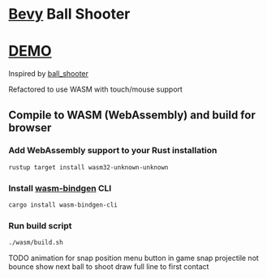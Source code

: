 # [Bevy](https://bevyengine.org/) Ball Shooter

# [DEMO](https://volodalexey.github.io/bevy-wasm-ball-shooter/)

Inspired by [ball_shooter](https://github.com/pyrbin/ball_shooter)

Refactored to use WASM with touch/mouse support

## Compile to WASM (WebAssembly) and build for browser

### Add WebAssembly support to your Rust installation
```sh
rustup target install wasm32-unknown-unknown
```

### Install [wasm-bindgen](https://github.com/rustwasm/wasm-bindgen) CLI
```sh
cargo install wasm-bindgen-cli
```

### Run build script

```sh
./wasm/build.sh
```

TODO
animation for snap position
menu button in game
snap projectile not bounce
show next ball to shoot
draw full line to first contact